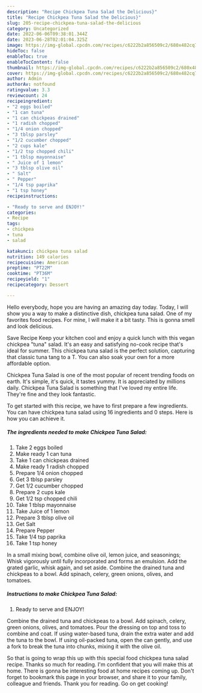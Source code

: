 ```yaml
---
description: "Recipe Chickpea Tuna Salad the Delicious}"
title: "Recipe Chickpea Tuna Salad the Delicious}"
slug: 205-recipe-chickpea-tuna-salad-the-delicious
category: Uncategorized
date: 2022-06-06T09:38:01.344Z
date: 2023-06-28T02:01:04.325Z
image: https://img-global.cpcdn.com/recipes/c6222b2a856509c2/680x482cq70/chickpea-tuna-salad-recipe-main-photo.jpg
hideToc: false
enableToc: true
enableTocContent: false
thumbnail: https://img-global.cpcdn.com/recipes/c6222b2a856509c2/680x482cq70/chickpea-tuna-salad-recipe-main-photo.jpg
cover: https://img-global.cpcdn.com/recipes/c6222b2a856509c2/680x482cq70/chickpea-tuna-salad-recipe-main-photo.jpg
author: Admin
authorAv: notfound
ratingvalue: 3.3
reviewcount: 24
recipeingredient:
- "2 eggs boiled"
- "1 can tuna"
- "1 can chickpeas drained"
- "1 radish chopped"
- "1/4 onion chopped"
- "3 tblsp parsley"
- "1/2 cucumber chopped"
- "2 cups kale"
- "1/2 tsp chopped chili"
- "1 tblsp mayonnaise"
- " Juice of 1 lemon"
- "3 tblsp olive oil"
- " Salt"
- " Pepper"
- "1/4 tsp paprika"
- "1 tsp honey"
recipeinstructions:

- "Ready to serve and ENJOY!"
categories:
- Recipe
tags:
- chickpea
- tuna
- salad

katakunci: chickpea tuna salad 
nutrition: 149 calories
recipecuisine: American
preptime: "PT22M"
cooktime: "PT36M"
recipeyield: "1"
recipecategory: Dessert

---
```



Hello everybody, hope you are having an amazing day today. Today, I will show you a way to make a distinctive dish, chickpea tuna salad. One of my favorites food recipes. For mine, I will make it a bit tasty. This is gonna smell and look delicious.

Save Recipe Keep your kitchen cool and enjoy a quick lunch with this vegan chickpea &#34;tuna&#34; salad. It&#39;s an easy and satisfying no-cook recipe that&#39;s ideal for summer. This chickpea tuna salad is the perfect solution, capturing that classic tuna tang to a T. You can also soak your own for a more affordable option.

Chickpea Tuna Salad is one of the most popular of recent trending foods on earth. It's simple, it's quick, it tastes yummy. It is appreciated by millions daily. Chickpea Tuna Salad is something that I've loved my entire life. They're fine and they look fantastic.


To get started with this recipe, we have to first prepare a few ingredients. You can have chickpea tuna salad using 16 ingredients and 0 steps. Here is how you can achieve it.

<!--inarticleads1-->

##### The ingredients needed to make Chickpea Tuna Salad:

1. Take 2 eggs boiled
1. Make ready 1 can tuna
1. Take 1 can chickpeas drained
1. Make ready 1 radish chopped
1. Prepare 1/4 onion chopped
1. Get 3 tblsp parsley
1. Get 1/2 cucumber chopped
1. Prepare 2 cups kale
1. Get 1/2 tsp chopped chili
1. Take 1 tblsp mayonnaise
1. Take  Juice of 1 lemon
1. Prepare 3 tblsp olive oil
1. Get  Salt
1. Prepare  Pepper
1. Take 1/4 tsp paprika
1. Take 1 tsp honey


In a small mixing bowl, combine olive oil, lemon juice, and seasonings; Whisk vigorously until fully incorporated and forms an emulsion. Add the grated garlic, whisk again, and set aside. Combine the drained tuna and chickpeas to a bowl. Add spinach, celery, green onions, olives, and tomatoes. 

<!--inarticleads2-->

##### Instructions to make Chickpea Tuna Salad:


1. Ready to serve and ENJOY!

Combine the drained tuna and chickpeas to a bowl. Add spinach, celery, green onions, olives, and tomatoes. Pour the dressing on top and toss to combine and coat. If using water-based tuna, drain the extra water and add the tuna to the bowl. If using oil-packed tuna, open the can gently, and use a fork to break the tuna into chunks, mixing it with the olive oil. 

So that is going to wrap this up with this special food chickpea tuna salad recipe. Thanks so much for reading. I'm confident that you will make this at home. There is gonna be interesting food at home recipes coming up. Don't forget to bookmark this page in your browser, and share it to your family, colleague and friends. Thank you for reading. Go on get cooking!
